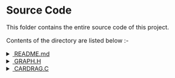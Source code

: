 # Source Code

<font size = "3"> 

This folder contains the entire source code of this project.

Contents of the directory are listed below :- 

<details> <summary> <a href=https://github.com/Rishabh2804/Compter-Graphics-Friction-Visualization/blob/main/Source%20Code/README.md> &nbsp;README.md</a>
</summary> 

What are you trying to do, bud 🤨🤔?<br>

This is the very file you are currently reading!! 😂😂


</details>

<details> <summary><a href=https://github.com/Rishabh2804/Compter-Graphics-Friction-Visualization/blob/main/Source%20Code/GRAPH.H> &nbsp;GRAPH.H </a></summary> 

   This file contains the definitions of the user - functions used to draw the fundamental graphics.

   The definitions and definitions are as follows :-

  - <b>void lineDDA(int x1, int y1, int x2, int y2, int COLOR)</b>   
  
	    Draws a line of specified COLOR from (x1, y1) to (x2, y2) using DDA line drawing algorithm.

  - <b>void lineBres(int x1, int y1, int x2, int y2, int COLOR)</b>
  
	    Draws a line of specified COLOR from (x1, y1) to (x2, y2) using Bresenham line drawing algorithm.

  - <b>void circleMid(int xc, int yc, int r, int COLOR)</b> 
    
	    Draws a circle of radius r centered at (xc, yc) using Midpoint algorithm.

  - <b>void circleBres(int xc, int yc, int r, int COLOR)</b>

	    Draws a circle of radius r centered at (xc, yc) using Bresenham algorithm.

</details>

<details> <summary> <a href=https://github.com/Rishabh2804/Compter-Graphics-Friction-Visualization/blob/main/Source%20Code/CARDRAG.C> &nbsp;CARDRAG.C</a> </summary>

  This file contains the actual driver code of the visualization.
  
  The utility functions declared and defined are as follows :-

  - <b>void car(int x, int y, int BODY_COLOUR, int TYRE_COLOUR) </b>

	    Draws a car onto the view-port with specified peramaters:- 
      - x, y : The respective rear and base coordinates of the car's body.
      - BODY_COLOUR : The colour of the car's body.
      - TYRE_COLOUR : The colour of the car's tyres.
      
  - <b>void road(int height , int COLOR)</b>

	    Draws a rough gravel path at specified height and of specified COLOR.

  - <b>void night()</b>
  
	    Draws a complete night view with sky full of stars and an adorable moon.
      
  - <b>void dust()</b>
  
	    Visualizes the effect of dust-particles at time of stopping.
    
  - <b>void credit()</b>
  
	    Introduces the creators of the Project (Of Course US!).

  - <b>void project info()</b>

	    Introduces the Project Name in a beautiful way!
    







